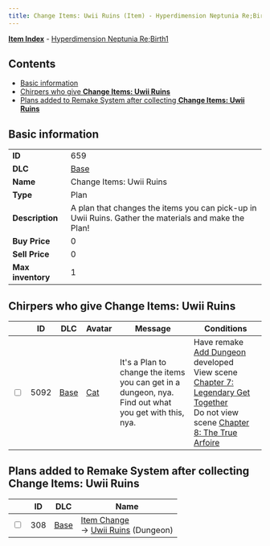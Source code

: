 ```yaml
---
title: Change Items: Uwii Ruins (Item) - Hyperdimension Neptunia Re;Birth1
---
```


[**Item Index**](/neptunia/rb1/item/index.html) - [Hyperdimension Neptunia Re;Birth1](/neptunia/rb1)

## Contents

- [Basic information](#basic-information)
- [Chirpers who give **Change Items: Uwii Ruins**](#chirpers-who-give-change-items-uwii-ruins)
- [Plans added to Remake System after collecting **Change Items: Uwii Ruins**](#plans-added-to-remake-system-after-collecting-change-items-uwii-ruins)

## Basic information

|   |   |
| -- | -- |
| **ID** | 659 |
| **DLC** | [Base](/neptunia/rb1/dlc/1-base.html) |
| **Name** | Change Items: Uwii Ruins |
| **Type** | Plan |
| **Description** | A plan that changes the items you can pick-up in Uwii Ruins. Gather the materials and make the Plan! |
| **Buy Price** | 0 |
| **Sell Price** | 0 |
| **Max inventory** | 1 |


## Chirpers who give **Change Items: Uwii Ruins**

|    | ID | DLC | Avatar | Message | Conditions |
| -- | -- | --- | ------ | ------- | ---------- |
| <input type="checkbox" id="rb1-chirper-event-1-5092" class="trackbox" /> | 5092 | [Base](/neptunia/rb1/dlc/1-base.html) | [Cat](/neptunia/rb1/undefined/1-226-cat.html) | It's a Plan to change the items you can get in a dungeon, nya.<br />Find out what you get with this, nya. | Have remake [Add Dungeon](/neptunia/rb1/remake/1-222-add-dungeon.html) developed<br />View scene [Chapter 7: Legendary Get Together](/neptunia/rb1/scene/1-726-chapter-7-legendary-get-together.html)<br />Do not view scene [Chapter 8: The True Arfoire](/neptunia/rb1/scene/1-807-chapter-8-the-true-arfoire.html) |


## Plans added to Remake System after collecting **Change Items: Uwii Ruins**

|    | ID | DLC | Name |
| -- | -- | --- | ---- |
| <input type="checkbox" id="rb1-remake-1-308" class="trackbox" /> | 308 | [Base](/neptunia/rb1/dlc/1-base.html) | [Item Change](/neptunia/rb1/remake/1-308-item-change.html)<br /> → [Uwii Ruins](/neptunia/rb1/dungeon/1-118-uwii-ruins.html) (Dungeon) |
